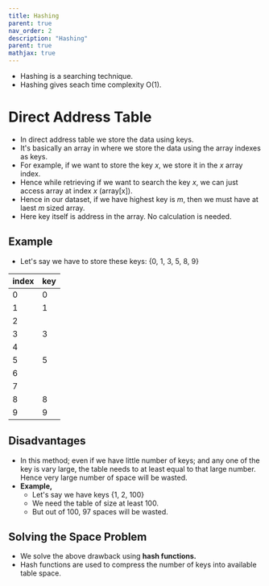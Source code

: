 ```yaml
---
title: Hashing
parent: true
nav_order: 2
description: "Hashing"
parent: true
mathjax: true
---
```


- Hashing is a searching technique.
- Hashing gives seach time complexity O(1).

# Direct Address Table

- In direct address table we store the data using keys.
- It's basically an array in where we store the data using the array indexes as keys.
- For example, if we want to store the key *x*, we store it in the *x* array index.
- Hence while retrieving if we want to search the key *x*, we can just access array at index *x* (array[x]).
- Hence in our dataset, if we have highest key is *m*, then we must have at laest *m* sized array.
- Here key itself is address in the array. No calculation is needed.

## Example

- Let's say we have to store these keys: {0, 1, 3, 5, 8, 9}

|index|key|
|-|-|
|0|0|
|1|1|
|2||
|3|3|
|4||
|5|5|
|6||
|7||
|8|8|
|9|9|

## Disadvantages

- In this method; even if we have little number of keys; and any one of the key is vary large, the table needs to at least equal to that large number. Hence very large number of space will be wasted.
- **Example,**
    - Let's say we have keys {1, 2, 100}
    - We need the table of size at least 100.
    - But out of 100, 97 spaces will be wasted.

## Solving the Space Problem

- We solve the above drawback using **hash functions.**
- Hash functions are used to compress the number of keys into available table space.
